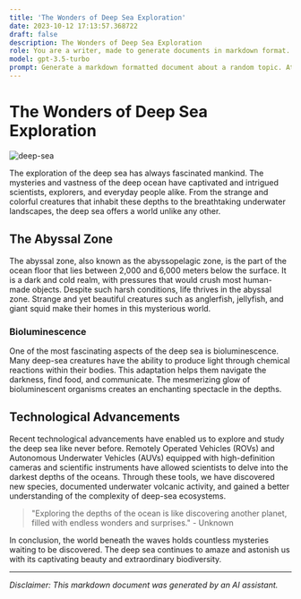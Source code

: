 ```yaml
---
title: 'The Wonders of Deep Sea Exploration'
date: 2023-10-12 17:13:57.368722
draft: false
description: The Wonders of Deep Sea Exploration
role: You are a writer, made to generate documents in markdown format. It is very important that all of the documents you generate are in valid markdown format.
model: gpt-3.5-turbo
prompt: Generate a markdown formatted document about a random topic. At the bottom, include a disclaimer explaining that the document was generated by you. The first line of the document should be the title. Make sure that the entire document is in proper markdown format, using a mix of various tags to make the document visually appealing.
---
```


# The Wonders of Deep Sea Exploration

![deep-sea](https://www.example.com/deep-sea.jpg)

The exploration of the deep sea has always fascinated mankind. The mysteries and vastness of the deep ocean have captivated and intrigued scientists, explorers, and everyday people alike. From the strange and colorful creatures that inhabit these depths to the breathtaking underwater landscapes, the deep sea offers a world unlike any other.

## The Abyssal Zone

The abyssal zone, also known as the abyssopelagic zone, is the part of the ocean floor that lies between 2,000 and 6,000 meters below the surface. It is a dark and cold realm, with pressures that would crush most human-made objects. Despite such harsh conditions, life thrives in the abyssal zone. Strange and yet beautiful creatures such as anglerfish, jellyfish, and giant squid make their homes in this mysterious world.

### Bioluminescence

One of the most fascinating aspects of the deep sea is bioluminescence. Many deep-sea creatures have the ability to produce light through chemical reactions within their bodies. This adaptation helps them navigate the darkness, find food, and communicate. The mesmerizing glow of bioluminescent organisms creates an enchanting spectacle in the depths.

## Technological Advancements

Recent technological advancements have enabled us to explore and study the deep sea like never before. Remotely Operated Vehicles (ROVs) and Autonomous Underwater Vehicles (AUVs) equipped with high-definition cameras and scientific instruments have allowed scientists to delve into the darkest depths of the oceans. Through these tools, we have discovered new species, documented underwater volcanic activity, and gained a better understanding of the complexity of deep-sea ecosystems.

> "Exploring the depths of the ocean is like discovering another planet, filled with endless wonders and surprises." - Unknown

In conclusion, the world beneath the waves holds countless mysteries waiting to be discovered. The deep sea continues to amaze and astonish us with its captivating beauty and extraordinary biodiversity.

---

*Disclaimer: This markdown document was generated by an AI assistant.*